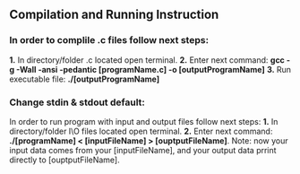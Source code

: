 ## Compilation and Running Instruction

### In order to complile .c files follow next steps:
<b>1.</b> In directory/folder .c located open terminal.
<b>2.</b> Enter next command: <b>gcc -g -Wall -ansi -pedantic [programName.c] -o [outputProgramName]</b>
<b>3.</b> Run executable file: <b>./[outputProgramName]</b>

### Change stdin & stdout default: 
In order to run program with input and output files follow next steps:
<b>1.</b> In directory/folder I\O files located open terminal.
<b>2.</b> Enter next command: <b>./[programName] < [inputFileName] > [ouptputFileName]</b>.
Note: now your input data comes from your [inputFileName], and your output data prrint directly to [ouptputFileName].

